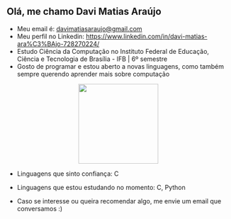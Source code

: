 ## Olá, me chamo Davi Matias Araújo

- Meu email é: davimatiasaraujo@gmail.com
- Meu perfil no Linkedin: https://www.linkedin.com/in/davi-matias-ara%C3%BAjo-728270224/
- Estudo Ciência da Computação no Instituto Federal de Educação, Ciência e Tecnologia de Brasília - IFB | 6º semestre
- Gosto de programar e estou aberto a novas linguagens, como também sempre querendo aprender mais sobre computação

<div align="center">
  <img height="180em" src="https://github-readme-stats.vercel.app/api/top-langs/?username=davi-araujo&layout=compact&langs_count=7&theme=dark"/>
</div>

- Linguagens que sinto confiança: C
- Linguagens que estou estudando no momento: C, Python

- Caso se interesse ou queira recomendar algo, me envie um email que conversamos :)
